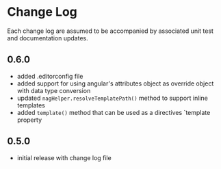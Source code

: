 # Change Log

Each change log are assumed to be accompanied by associated unit test and documentation updates.

## 0.6.0

- added .editorconfig file
- added support for using angular's attributes object as override object with data type conversion
- updated `nagHelper.resolveTemplatePath()` method to support inline templates
- added `template()` method that can be used as a directives `template property

## 0.5.0

- initial release with change log file
